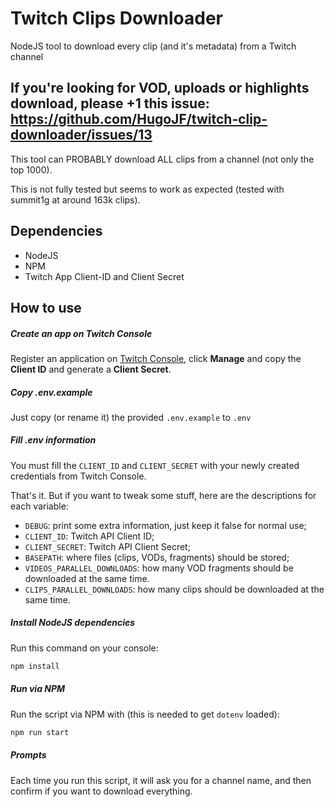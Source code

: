 # Twitch Clips Downloader
NodeJS tool to download every clip (and it's metadata) from a Twitch channel

## If you're looking for VOD, uploads or highlights download, please +1 this issue: https://github.com/HugoJF/twitch-clip-downloader/issues/13

This tool can PROBABLY download ALL clips from a channel (not only the top 1000).

This is not fully tested but seems to work as expected (tested with summit1g at around 163k clips).

## Dependencies
  - NodeJS
  - NPM
  - Twitch App Client-ID and Client Secret
  
## How to use

##### Create an app on Twitch Console

Register an application on [Twitch Console](https://dev.twitch.tv/console/apps), click **Manage** and copy the **Client ID** and generate a **Client Secret**.

##### Copy .env.example

Just copy (or rename it) the provided `.env.example` to `.env`


##### Fill .env information

You must fill the `CLIENT_ID` and `CLIENT_SECRET` with your newly created credentials from Twitch Console.

That's it. But if you want to tweak some stuff, here are the descriptions for each variable:

  - `DEBUG`: print some extra information, just keep it false for normal use;
  - `CLIENT_ID`: Twitch API Client ID;
  - `CLIENT_SECRET`: Twitch API Client Secret;
  - `BASEPATH`: where files (clips, VODs, fragments) should be stored;
  - `VIDEOS_PARALLEL_DOWNLOADS`: how many VOD fragments should be downloaded at the same time.
  - `CLIPS_PARALLEL_DOWNLOADS`: how many clips should be downloaded at the same time.

##### Install NodeJS dependencies

Run this command on your console:
```bash
npm install
```

##### Run via NPM

Run the script via NPM with (this is needed to get `dotenv` loaded):
```bash
npm run start
```

##### Prompts

Each time you run this script, it will ask you for a channel name, and then confirm if you want to download everything.
